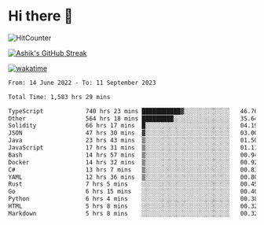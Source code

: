 # Hi there 👋

![HitCounter](https://hits.seeyoufarm.com/api/count/incr/badge.svg?url=https%3A%2F%2Fgithub.com%2Fashrhmn1212%2Fhit-counter)

<!-- ![Contribution Graph](https://github-readme-activity-graph.cyclic.app/graph?username=ashrhmn) -->


<!-- [![Top Langs](https://github-readme-stats.vercel.app/api/top-langs/?username=ashrhmn&layout=compact&theme=synthwave&langs_count=10&card_width=445)](https://github.com/anuraghazra/github-readme-stats) -->

[![Ashik's GitHub Streak](https://github-readme-streak-stats.herokuapp.com/?user=ashrhmn&theme=blood&fire=DD7F1C&background=151515&dates=9f9f9f&border=DD2727)](https://git.io/streak-stats)

<!-- ![Ashik's GitHub stats](https://github-readme-stats.vercel.app/api/?username=ashrhmn&show_icons=true&title_color=fff&icon_color=79ff97&text_color=9f9f9f&bg_color=151515) -->

[![wakatime](https://wakatime.com/badge/user/3df86613-ba63-4631-8e65-0ff18e7becad.svg)](https://wakatime.com/@3df86613-ba63-4631-8e65-0ff18e7becad)

<!--START_SECTION:waka-->

```txt
From: 14 June 2022 - To: 11 September 2023

Total Time: 1,583 hrs 29 mins

TypeScript            740 hrs 23 mins ███████████▓░░░░░░░░░░░░░   46.76 %
Other                 564 hrs 18 mins █████████░░░░░░░░░░░░░░░░   35.64 %
Solidity              66 hrs 17 mins  █░░░░░░░░░░░░░░░░░░░░░░░░   04.19 %
JSON                  47 hrs 30 mins  ▓░░░░░░░░░░░░░░░░░░░░░░░░   03.00 %
Java                  23 hrs 43 mins  ▒░░░░░░░░░░░░░░░░░░░░░░░░   01.50 %
JavaScript            17 hrs 31 mins  ▒░░░░░░░░░░░░░░░░░░░░░░░░   01.11 %
Bash                  14 hrs 57 mins  ▒░░░░░░░░░░░░░░░░░░░░░░░░   00.94 %
Docker                14 hrs 32 mins  ▒░░░░░░░░░░░░░░░░░░░░░░░░   00.92 %
C#                    13 hrs 7 mins   ▒░░░░░░░░░░░░░░░░░░░░░░░░   00.83 %
YAML                  12 hrs 36 mins  ▒░░░░░░░░░░░░░░░░░░░░░░░░   00.80 %
Rust                  7 hrs 5 mins    ░░░░░░░░░░░░░░░░░░░░░░░░░   00.45 %
Go                    6 hrs 15 mins   ░░░░░░░░░░░░░░░░░░░░░░░░░   00.40 %
Python                6 hrs 4 mins    ░░░░░░░░░░░░░░░░░░░░░░░░░   00.38 %
HTML                  5 hrs 8 mins    ░░░░░░░░░░░░░░░░░░░░░░░░░   00.32 %
Markdown              5 hrs 8 mins    ░░░░░░░░░░░░░░░░░░░░░░░░░   00.32 %
```

<!--END_SECTION:waka-->


<!--### Most Used Languages
<img src="https://wakatime.com/share/@ashrhmn/24ecb986-5bf8-4607-af7f-0aab08908d8c.png" />

### Favourite Tools
<img src="https://wakatime.com/share/@ashrhmn/f4e08015-f3bc-460a-9228-95a3ba11c604.png" />-->
